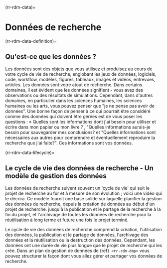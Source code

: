 (rr-rdm-data)=
# Données de recherche

(rr-rdm-data-definition)=
## Qu'est-ce que les données ?

Les données sont des objets que vous utilisez et produisez au cours de votre cycle de vie de recherche, englobant les jeux de données, logiciels, code, workflow, modèles, figures, tableaux, images et vidéos, entrevues, articles. Les données sont votre atout de recherche. Dans certains domaines, il est évident que les données signifient - vous avez des observations ou des résultats de simulations. Cependant, dans d'autres domaines, en particulier dans les sciences humaines, les sciences humaines ou les arts, vous pouvez penser que "je ne pense pas avoir de données". Une bonne façon de penser à ce qui pourrait être considéré comme des données qui doivent être gérées est de vous poser les questions : « Quelles sont les informations dont j'ai besoin pour utiliser et écrire dans mon papier ou mon livre ? , "Quelles informations aurais-je besoin pour sauvegarder mes conclusions? et "Quelles informations sont nécessaires aux autres pour comprendre et éventuellement reproduire la recherche que j'ai faite?". Ces informations sont vos données.

(rr-rdm-data-lifecycle)=
## Le cycle de vie des données de recherche - Un modèle de gestion des données

Les données de recherche suivent souvent un 'cycle de vie' qui suit le projet de recherche au fur et à mesure de son évolution ; voici une vidéo [](https://www.youtube.com/watch?v=-wjFMMQD3UA) qui le décrira. Ce modèle fournit une base solide sur laquelle planifier la gestion des données de recherche, depuis la création de données au début d'un projet de recherche. jusqu'à la publication et le partage de la recherche à la fin du projet, et l'archivage de toutes les données de recherche pour la réutilisation à long terme et future une fois le projet terminé.

Le cycle de vie des données de recherche comprend la création, l'utilisation des données, la publication et le partage de données, l'archivage des données et la réutilisation ou la destruction des données. Cependant, les données ont une durée de vie plus longue que le projet de recherche qui les crée. Dans un plan de gestion de données de  {ref}` <rr-rdm-dmp>` vous pouvez structurer la façon dont vous allez gérer et partager vos données de recherche.

